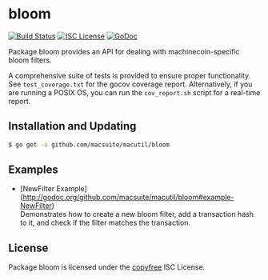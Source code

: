 bloom
=====

[![Build Status](http://img.shields.io/travis/macsuite/macutil.svg)](https://travis-ci.org/macsuite/macutil) 
[![ISC License](http://img.shields.io/badge/license-ISC-blue.svg)](http://copyfree.org)
[![GoDoc](http://img.shields.io/badge/godoc-reference-blue.svg)](http://godoc.org/github.com/macsuite/macutil/bloom)

Package bloom provides an API for dealing with machinecoin-specific bloom filters.

A comprehensive suite of tests is provided to ensure proper functionality.  See
`test_coverage.txt` for the gocov coverage report.  Alternatively, if you are
running a POSIX OS, you can run the `cov_report.sh` script for a real-time
report.

## Installation and Updating

```bash
$ go get -u github.com/macsuite/macutil/bloom
```

## Examples

* [NewFilter Example]
  (http://godoc.org/github.com/macsuite/macutil/bloom#example-NewFilter)  
  Demonstrates how to create a new bloom filter, add a transaction hash to it,
  and check if the filter matches the transaction.

## License

Package bloom is licensed under the [copyfree](http://copyfree.org) ISC
License.
